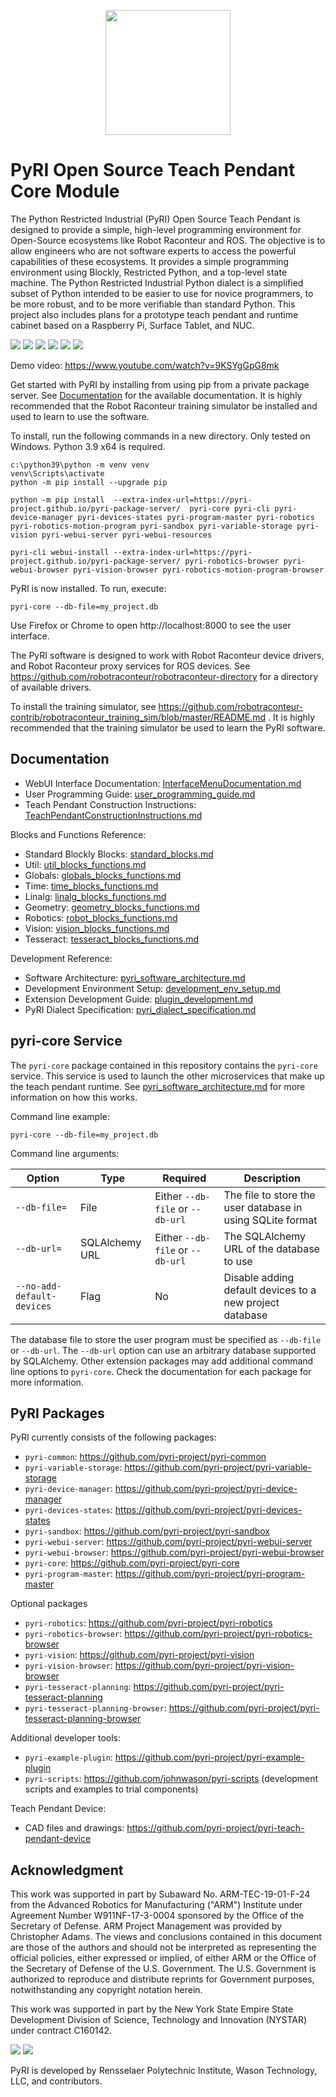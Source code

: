<p align="center">
<img src="./doc/figures/pyri_logo_web.svg" height="200"/>
</p>

# PyRI Open Source Teach Pendant Core Module

The Python Restricted Industrial (PyRI) Open Source Teach Pendant is designed to provide a simple, high-level programming environment for Open-Source ecosystems like Robot Raconteur and ROS. The objective is to allow engineers who are not software experts to access the powerful capabilities of these ecosystems. It provides a simple programming environment using Blockly, Restricted Python, and a top-level state machine. The Python Restricted Industrial Python dialect is a simplified subset of Python intended to be easier to use for novice programmers, to be more robust, and to be more verifiable than standard Python. This project also includes plans for a prototype teach pendant and runtime cabinet based on a Raspberry Pi, Surface Tablet, and NUC.

![](doc/figures/readme/welcome_panel.png) ![](doc/figures/readme/jog_panel.png) ![](doc/figures/readme/pick_and_drop_blockly.png) ![](doc/figures/readme/pick_and_drop_pyri.png) ![](doc/figures/readme/camera_viewer_panel.png) ![](doc/figures/readme/pendant_prototype.jpg)

Demo video: https://www.youtube.com/watch?v=9KSYgGpG8mk

Get started with PyRI by installing from using pip from a private package server. See [Documentation](#documentation) for the available documentation. It is highly recommended that the Robot Raconteur training simulator be installed and used to learn to use the software.

To install, run the following commands in a new directory. Only tested on Windows. Python 3.9 x64 is required.

```
c:\python39\python -m venv venv
venv\Scripts\activate
python -m pip install --upgrade pip

python -m pip install  --extra-index-url=https://pyri-project.github.io/pyri-package-server/  pyri-core pyri-cli pyri-device-manager pyri-devices-states pyri-program-master pyri-robotics pyri-robotics-motion-program pyri-sandbox pyri-variable-storage pyri-vision pyri-webui-server pyri-webui-resources

pyri-cli webui-install --extra-index-url=https://pyri-project.github.io/pyri-package-server/ pyri-robotics-browser pyri-webui-browser pyri-vision-browser pyri-robotics-motion-program-browser
```

PyRI is now installed. To run, execute:

```
pyri-core --db-file=my_project.db
```

Use Firefox or Chrome to open http://localhost:8000 to see the user interface.


The PyRI software is designed to work with Robot Raconteur device drivers, and Robot Raconteur proxy services for ROS devices. See https://github.com/robotraconteur/robotraconteur-directory for a directory of available drivers.


To install the training simulator, see https://github.com/robotraconteur-contrib/robotraconteur_training_sim/blob/master/README.md . It is highly recommended that the training simulator be used to learn the PyRI software.

## Documentation

* WebUI Interface Documentation: [InterfaceMenuDocumentation.md](doc/InterfaceMenuDocumentation.md)
* User Programming Guide: [user_programming_guide.md](doc/user_programming_guide.md)
* Teach Pendant Construction Instructions: [TeachPendantConstructionInstructions.md](doc/TeachPendantConstructionInstructions.md)

Blocks and Functions Reference:

* Standard Blockly Blocks: [standard_blocks.md](doc/standard_blocks.md)
* Util: [util_blocks_functions.md](doc/util_blocks_functions.md)
* Globals: [globals_blocks_functions.md](doc/globals_blocks_functions.md)
* Time: [time_blocks_functions.md](doc/time_blocks_functions.md)
* Linalg: [linalg_blocks_functions.md](doc/linalg_blocks_functions.md)
* Geometry: [geometry_blocks_functions.md](doc/geometry_blocks_functions.md)
* Robotics: [robot_blocks_functions.md](https://github.com/pyri-project/pyri-robotics/blob/master/doc/robot_blocks_functions.md)
* Vision: [vision_blocks_functions.md](https://github.com/pyri-project/pyri-vision/blob/master/doc/vision_blocks_functions.md)
* Tesseract: [tesseract_blocks_functions.md](https://github.com/pyri-project/pyri-tesseract-planning/blob/master/doc/tesseract_blocks_functions.md)

Development Reference:

* Software Architecture: [pyri_software_architecture.md](doc/pyri_software_architecture.md)
* Development Environment Setup: [development_env_setup.md](doc/development_env_setup.md)
* Extension Development Guide: [plugin_development.md](doc/plugin_development.md)
* PyRI Dialect Specification: [pyri_dialect_specification.md](doc/pyri_dialect_specification.md)

## pyri-core Service

The `pyri-core` package contained in this repository contains the `pyri-core` service. This service is used to launch the other microservices that make up the teach pendant runtime. See [pyri_software_architecture.md](doc/pyri_software_architecture.md) for more information on how this works.

Command line example:

    pyri-core --db-file=my_project.db

Command line arguments:

| Option | Type | Required | Description |
| ---    | ---  | ---      | ---         |
| `--db-file=` | File | Either `--db-file` or `--db-url` | The file to store the user database in using SQLite format |
| `--db-url=`  | SQLAlchemy URL | Either `--db-file` or `--db-url` | The SQLAlchemy URL of the database to use |
| `--no-add-default-devices` | Flag | No | Disable adding default devices to a new project database |

The database file to store the user program must be specified as `--db-file` or `--db-url`. The `--db-url` option can use an arbitrary database supported by SQLAlchemy. Other extension packages may add additional command line options to `pyri-core`. Check the documentation for each package for more information.

## PyRI Packages

PyRI currently consists of the following packages:

* `pyri-common`: https://github.com/pyri-project/pyri-common
* `pyri-variable-storage`: https://github.com/pyri-project/pyri-variable-storage
* `pyri-device-manager`: https://github.com/pyri-project/pyri-device-manager
* `pyri-devices-states`: https://github.com/pyri-project/pyri-devices-states
* `pyri-sandbox`: https://github.com/pyri-project/pyri-sandbox
* `pyri-webui-server`: https://github.com/pyri-project/pyri-webui-server
* `pyri-webui-browser`: https://github.com/pyri-project/pyri-webui-browser
* `pyri-core`: https://github.com/pyri-project/pyri-core
* `pyri-program-master`: https://github.com/pyri-project/pyri-program-master

Optional packages

* `pyri-robotics`: https://github.com/pyri-project/pyri-robotics
* `pyri-robotics-browser`: https://github.com/pyri-project/pyri-robotics-browser
* `pyri-vision`: https://github.com/pyri-project/pyri-vision
* `pyri-vision-browser`: https://github.com/pyri-project/pyri-vision-browser
* `pyri-tesseract-planning`: https://github.com/pyri-project/pyri-tesseract-planning
* `pyri-tesseract-planning-browser`: https://github.com/pyri-project/pyri-tesseract-planning-browser

Additional developer tools:

* `pyri-example-plugin`: https://github.com/pyri-project/pyri-example-plugin
* `pyri-scripts`: https://github.com/johnwason/pyri-scripts (development scripts and examples to trial components)

Teach Pendant Device:

* CAD files and drawings: https://github.com/pyri-project/pyri-teach-pendant-device

## Acknowledgment

This work was supported in part by Subaward No. ARM-TEC-19-01-F-24 from the Advanced Robotics for Manufacturing ("ARM") Institute under Agreement Number W911NF-17-3-0004 sponsored by the Office of the Secretary of Defense. ARM Project Management was provided by Christopher Adams. The views and conclusions contained in this document are those of the authors and should not be interpreted as representing the official policies, either expressed or implied, of either ARM or the Office of the Secretary of Defense of the U.S. Government. The U.S. Government is authorized to reproduce and distribute reprints for Government purposes, notwithstanding any copyright notation herein.

This work was supported in part by the New York State Empire State Development Division of Science, Technology and Innovation (NYSTAR) under contract C160142. 

![](doc/figures/arm_logo.jpg) ![](doc/figures/nys_logo.jpg)

PyRI is developed by Rensselaer Polytechnic Institute, Wason Technology, LLC, and contributors.
